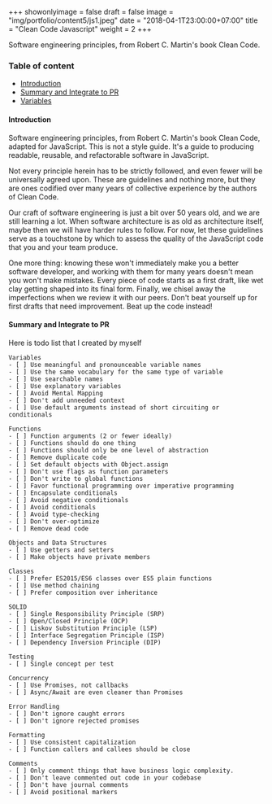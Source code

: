 +++
showonlyimage = false
draft = false
image = "img/portfolio/content5/js1.jpeg"
date = "2018-04-1T23:00:00+07:00"
title = "Clean Code Javascript"
weight = 2
+++

Software engineering principles, from Robert C. Martin's book Clean Code.
<!--more-->

### Table of content
- [Introduction](#introduction)
- [Summary and Integrate to PR](#summary)
- [Variables](#variables)

#### Introduction <a name="introduction"></a>

Software engineering principles, from Robert C. Martin's book Clean Code, adapted for JavaScript. This is not a style guide. It's a guide to producing readable, reusable, and refactorable software in JavaScript.

Not every principle herein has to be strictly followed, and even fewer will be universally agreed upon. These are guidelines and nothing more, but they are ones codified over many years of collective experience by the authors of Clean Code.

Our craft of software engineering is just a bit over 50 years old, and we are still learning a lot. When software architecture is as old as architecture itself, maybe then we will have harder rules to follow. For now, let these guidelines serve as a touchstone by which to assess the quality of the JavaScript code that you and your team produce.

One more thing: knowing these won't immediately make you a better software developer, and working with them for many years doesn't mean you won't make mistakes. Every piece of code starts as a first draft, like wet clay getting shaped into its final form. Finally, we chisel away the imperfections when we review it with our peers. Don't beat yourself up for first drafts that need improvement. Beat up the code instead!

#### Summary and Integrate to PR <a name="summary"></a>

Here is todo list that I created by myself

```
Variables
- [ ] Use meaningful and pronounceable variable names
- [ ] Use the same vocabulary for the same type of variable
- [ ] Use searchable names
- [ ] Use explanatory variables
- [ ] Avoid Mental Mapping
- [ ] Don't add unneeded context
- [ ] Use default arguments instead of short circuiting or conditionals

Functions
- [ ] Function arguments (2 or fewer ideally)
- [ ] Functions should do one thing
- [ ] Functions should only be one level of abstraction
- [ ] Remove duplicate code
- [ ] Set default objects with Object.assign
- [ ] Don't use flags as function parameters
- [ ] Don't write to global functions
- [ ] Favor functional programming over imperative programming
- [ ] Encapsulate conditionals
- [ ] Avoid negative conditionals
- [ ] Avoid conditionals
- [ ] Avoid type-checking
- [ ] Don't over-optimize
- [ ] Remove dead code

Objects and Data Structures
- [ ] Use getters and setters
- [ ] Make objects have private members

Classes
- [ ] Prefer ES2015/ES6 classes over ES5 plain functions
- [ ] Use method chaining
- [ ] Prefer composition over inheritance

SOLID
- [ ] Single Responsibility Principle (SRP)
- [ ] Open/Closed Principle (OCP)
- [ ] Liskov Substitution Principle (LSP)
- [ ] Interface Segregation Principle (ISP)
- [ ] Dependency Inversion Principle (DIP)

Testing
- [ ] Single concept per test

Concurrency
- [ ] Use Promises, not callbacks
- [ ] Async/Await are even cleaner than Promises

Error Handling
- [ ] Don't ignore caught errors
- [ ] Don't ignore rejected promises

Formatting
- [ ] Use consistent capitalization
- [ ] Function callers and callees should be close

Comments
- [ ] Only comment things that have business logic complexity.
- [ ] Don't leave commented out code in your codebase
- [ ] Don't have journal comments
- [ ] Avoid positional markers
```